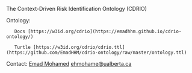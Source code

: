 The Context-Driven Risk Identification Ontology (CDRIO)


Ontology:

       Docs [https://w3id.org/cdrio](https://emadhhm.github.io/cdrio-ontology/)

       Turtle [https://w3id.org/cdrio/cdrio.ttl](https://github.com/EmadHHM/cdrio-ontology/raw/master/ontology.ttl)

Contact:
 [Emad Mohamed](https://github.com/EmadHHM) ehmohame@ualberta.ca
